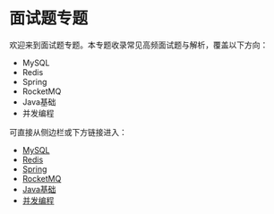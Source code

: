 # 面试题专题

欢迎来到面试题专题。本专题收录常见高频面试题与解析，覆盖以下方向：

- MySQL
- Redis
- Spring
- RocketMQ
- Java基础
- 并发编程

可直接从侧边栏或下方链接进入：

- [MySQL](/面试题/MySQL/README)
- [Redis](/面试题/Redis/README)
- [Spring](/面试题/Spring/README)
- [RocketMQ](/面试题/RocketMQ/README)
- [Java基础](/面试题/Java基础/README)
- [并发编程](/面试题/并发编程/README) 